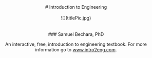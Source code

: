 <center>
<br>
<br>
<br>
<br>
<br>
<br>
<br>
<br>
# Introduction to Engineering
<br>
<br>
![](titlePic.jpg)

<br>
<br>
<br>
### Samuel Bechara, PhD

An interactive, free, introduction to engineering textbook. For more information go to www.intro2eng.com.

</center>